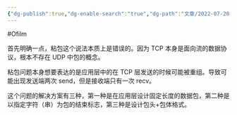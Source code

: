 ```yaml
---
{"dg-publish":true,"dg-enable-search":"true","dg-path":"文章/2022-07-20 粘包问题的分析.md","permalink":"/文章/2022-07-20 粘包问题的分析/","dgEnableSearch":"true","dgPassFrontmatter":true}
---
```


#Ofilm 

首先明确一点，粘包这个说法本质上是错误的。因为 TCP 本身是面向流的数据协议，根本不存在 UDP 中包的概念。

粘包问题本身想要表达的是应用层中的在 TCP 层发送的时候可能被重组。导致可能出现发送端两次 send，但是接收端只有一次 recv。

这个问题的解决方案有三种，第一种是在应用层设计固定长度的数据包，第二种是以指定字符（串）为包的结束标志，第三种是设计包头+包体格式。